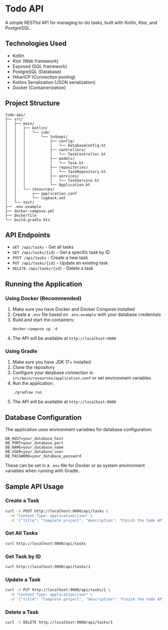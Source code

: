 # Todo API

A simple RESTful API for managing to-do tasks, built with Kotlin, Ktor, and PostgreSQL.

## Technologies Used

- Kotlin
- Ktor (Web framework)
- Exposed (SQL framework)
- PostgreSQL (Database)
- HikariCP (Connection pooling)
- Kotlinx Serialization (JSON serialization)
- Docker (Containerization)

## Project Structure

```
todo-api/
├── src/
│   ├── main/
│   │   ├── kotlin/
│   │   │   └── com/
│   │   │       └── todoapi/
│   │   │           ├── config/
│   │   │           │   └── DatabaseConfig.kt
│   │   │           ├── controllers/
│   │   │           │   └── TaskController.kt
│   │   │           ├── models/
│   │   │           │   └── Task.kt
│   │   │           ├── repositories/
│   │   │           │   └── TaskRepository.kt
│   │   │           ├── services/
│   │   │           │   └── TaskService.kt
│   │   │           └── Application.kt
│   │   └── resources/
│   │       ├── application.conf
│   │       └── logback.xml
│   └── test/
├── .env.example
├── docker-compose.yml
├── Dockerfile
└── build.gradle.kts
```

## API Endpoints

- `GET /api/tasks` - Get all tasks
- `GET /api/tasks/{id}` - Get a specific task by ID
- `POST /api/tasks` - Create a new task
- `PUT /api/tasks/{id}` - Update an existing task
- `DELETE /api/tasks/{id}` - Delete a task

## Running the Application

### Using Docker (Recommended)

1. Make sure you have Docker and Docker Compose installed
2. Create a `.env` file based on `.env.example` with your database credentials
3. Build and start the containers:
   ```
   docker-compose up -d
   ```
4. The API will be available at `http://localhost:9000`

### Using Gradle

1. Make sure you have JDK 17+ installed
2. Clone the repository
3. Configure your database connection in `src/main/resources/application.conf` or set environment variables
4. Run the application:
   ```
   ./gradlew run
   ```
5. The API will be available at `http://localhost:9000`

## Database Configuration

The application uses environment variables for database configuration:

```
DB_HOST=your_database_host
DB_PORT=your_database_port
DB_NAME=your_database_name
DB_USER=your_database_user
DB_PASSWORD=your_database_password
```

These can be set in a `.env` file for Docker or as system environment variables when running with Gradle.

## Sample API Usage

### Create a Task

```bash
curl -X POST http://localhost:9000/api/tasks \
  -H "Content-Type: application/json" \
  -d '{"title": "Complete project", "description": "Finish the todo API project", "completed": false}'
```

### Get All Tasks

```bash
curl http://localhost:9000/api/tasks
```

### Get Task by ID

```bash
curl http://localhost:9000/api/tasks/1
```

### Update a Task

```bash
curl -X PUT http://localhost:9000/api/tasks/1 \
  -H "Content-Type: application/json" \
  -d '{"title": "Complete project", "description": "Finish the todo API project", "completed": true}'
```

### Delete a Task

```bash
curl -X DELETE http://localhost:9000/api/tasks/1
```
